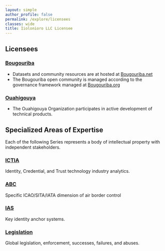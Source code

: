 ```yaml
---
layout: simple
author_profile: false
permalink: /explore/licensees
classes: wide
title: Iiolonioro LLC Licensee
---
```

<script src="/static/scripts/licensee.js"></script>

## Licensees

### [Bougouriba](http://bougouriba.com)
  * Datasets and community resources are at hosted at [Bougouriba.net](http://bougouriba.net)
  * The Bougouriba open community is managed according to the governance framework managed at [Bougouriba.org](http://bougouriba.org)

### [Ouahigouya](http://ouahigouya.org)
  * The Ouahigouya Organization participates in active
  development of technical products.

## Specialized Areas of Expertise
Each of the following Series represents a body of intellectual property
with independent stakeholders.

### [ICTIA](/engage)
  Identity, Credential, and Trust technology industry analytics.

### [ABC](/engage)
  Specific ICAO/SITA/IATA dimension of air border control

### [IAS](/engage)
  Key identity anchor systems.

### [Legislation](/engage)
  Global legislation, enforcement, successes, failures, and abuses.
